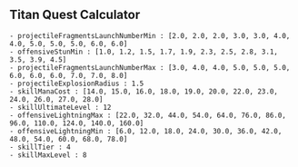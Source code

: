 ## Titan Quest Calculator

    - projectileFragmentsLaunchNumberMin : [2.0, 2.0, 2.0, 3.0, 3.0, 4.0, 4.0, 5.0, 5.0, 5.0, 6.0, 6.0]
    - offensiveStunMin : [1.0, 1.2, 1.5, 1.7, 1.9, 2.3, 2.5, 2.8, 3.1, 3.5, 3.9, 4.5]
    - projectileFragmentsLaunchNumberMax : [3.0, 4.0, 4.0, 5.0, 5.0, 5.0, 6.0, 6.0, 6.0, 7.0, 7.0, 8.0]
    - projectileExplosionRadius : 1.5
    - skillManaCost : [14.0, 15.0, 16.0, 18.0, 19.0, 20.0, 22.0, 23.0, 24.0, 26.0, 27.0, 28.0]
    - skillUltimateLevel : 12
    - offensiveLightningMax : [22.0, 32.0, 44.0, 54.0, 64.0, 76.0, 86.0, 96.0, 110.0, 124.0, 140.0, 160.0]
    - offensiveLightningMin : [6.0, 12.0, 18.0, 24.0, 30.0, 36.0, 42.0, 48.0, 54.0, 60.0, 68.0, 78.0]
    - skillTier : 4
    - skillMaxLevel : 8
